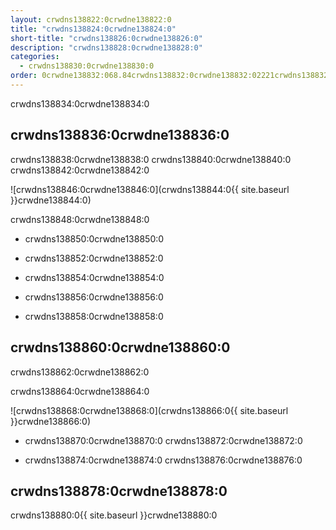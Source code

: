 ```yaml
---
layout: crwdns138822:0crwdne138822:0
title: "crwdns138824:0crwdne138824:0"
short-title: "crwdns138826:0crwdne138826:0"
description: "crwdns138828:0crwdne138828:0"
categories:
  - crwdns138830:0crwdne138830:0
order: 0crwdne138832:068.84crwdns138832:0crwdne138832:02221crwdns138832:0crwdne138832:0
---
```

crwdns138834:0crwdne138834:0

## crwdns138836:0crwdne138836:0

crwdns138838:0crwdne138838:0 crwdns138840:0crwdne138840:0 crwdns138842:0crwdne138842:0

![crwdns138846:0crwdne138846:0](crwdns138844:0{{ site.baseurl }}crwdne138844:0)

crwdns138848:0crwdne138848:0

- crwdns138850:0crwdne138850:0

- crwdns138852:0crwdne138852:0

- crwdns138854:0crwdne138854:0

- crwdns138856:0crwdne138856:0

- crwdns138858:0crwdne138858:0

## crwdns138860:0crwdne138860:0

crwdns138862:0crwdne138862:0

crwdns138864:0crwdne138864:0

![crwdns138868:0crwdne138868:0](crwdns138866:0{{ site.baseurl }}crwdne138866:0)

- crwdns138870:0crwdne138870:0 crwdns138872:0crwdne138872:0

- crwdns138874:0crwdne138874:0 crwdns138876:0crwdne138876:0

## crwdns138878:0crwdne138878:0

crwdns138880:0{{ site.baseurl }}crwdne138880:0